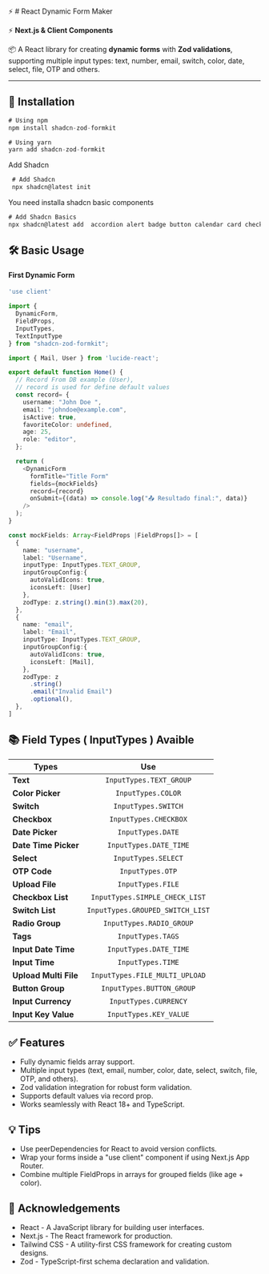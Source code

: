 ⚡️  # React Dynamic Form Maker

⚡️ **Next.js & Client Components**



📦 A React library for creating **dynamic forms** with **Zod validations**, supporting multiple input types: text, number, email, switch, color, date, select, file, OTP and others.

---

## 📌 Installation

```typescript
# Using npm
npm install shadcn-zod-formkit

# Using yarn
yarn add shadcn-zod-formkit
```

 Add Shadcn
 ```typescript 
  # Add Shadcn 
  npx shadcn@latest init
 ```
 You need installa shadcn basic components
 ```typescript 
 # Add Shadcn Basics
 npx shadcn@latest add  accordion alert badge button calendar card checkbox dialog popover form input label select sonner tooltip switch textarea input-otp collapsible input-group radio-group slider button-group
 ```



##  🛠️ Basic Usage
#### First Dynamic Form 

```typescript
'use client'

import { 
  DynamicForm,
  FieldProps,
  InputTypes,
  TextInputType
} from "shadcn-zod-formkit";

import { Mail, User } from 'lucide-react';

export default function Home() {
  // Record From DB example (User),
  // record is used for define default values
  const record= {
    username: "John Doe ",
    email: "johndoe@example.com",
    isActive: true,
    favoriteColor: undefined,
    age: 25,
    role: "editor",
  };

  return (
    <DynamicForm
      formTitle="Title Form"
      fields={mockFields}
      record={record}
      onSubmit={(data) => console.log("📤 Resultado final:", data)}
    />
  );
}

const mockFields: Array<FieldProps |FieldProps[]> = [
  {
    name: "username",
    label: "Username",
    inputType: InputTypes.TEXT_GROUP,
    inputGroupConfig:{
      autoValidIcons: true,
      iconsLeft: [User]
    },
    zodType: z.string().min(3).max(20),
  },
  {
    name: "email",
    label: "Email",
    inputType: InputTypes.TEXT_GROUP,
    inputGroupConfig:{
      autoValidIcons: true,
      iconsLeft: [Mail],
    },
    zodType: z
      .string()
      .email("Invalid Email")
      .optional(),
  },
]
```

## 📚 Field Types ( InputTypes ) Avaible
  | Types                    | Use                            |
  | -------------------------|:-------------------------------:
  | **Text**                 |  `InputTypes.TEXT_GROUP`           | 
  | **Color Picker**         |  `InputTypes.COLOR`                | 
  | **Switch**               |  `InputTypes.SWITCH`               | 
  | **Checkbox**             |  `InputTypes.CHECKBOX`             | 
  | **Date Picker**          |  `InputTypes.DATE`                 | 
  | **Date Time Picker**     |  `InputTypes.DATE_TIME`            | 
  | **Select**               |  `InputTypes.SELECT`               | 
  | **OTP Code**             |  `InputTypes.OTP`                  | 
  | **Upload File**          |  `InputTypes.FILE`                 | 
  | **Checkbox List**        |  `InputTypes.SIMPLE_CHECK_LIST`    | 
  | **Switch List**          |  `InputTypes.GROUPED_SWITCH_LIST`  | 
  | **Radio Group**          |  `InputTypes.RADIO_GROUP`          | 
  | **Tags**                 |  `InputTypes.TAGS`                 | 
  | **Input Date Time**      |  `InputTypes.DATE_TIME`            | 
  | **Input Time**           |  `InputTypes.TIME`                 | 
  | **Upload Multi File**    |  `InputTypes.FILE_MULTI_UPLOAD`    | 
  | **Button Group**         |  `InputTypes.BUTTON_GROUP`         | 
  | **Input Currency**       |  `InputTypes.CURRENCY`             | 
  | **Input Key Value**      |  `InputTypes.KEY_VALUE`             | 



## ✅ Features
  - Fully dynamic fields array support.
  - Multiple input types (text, email, number, color, date, select, switch, file, OTP, and others).
  - Zod validation integration for robust form validation.
  - Supports default values via record prop.
  - Works seamlessly with React 18+ and TypeScript.

## 💡 Tips
  - Use peerDependencies for React to avoid version conflicts.
  - Wrap your forms inside a "use client" component if using Next.js App Router.
  - Combine multiple FieldProps in arrays for grouped fields (like age + color).

## 🧠 Acknowledgements
  - React - A JavaScript library for building user interfaces.
  - Next.js - The React framework for production.
  - Tailwind CSS - A utility-first CSS framework for creating custom designs.
  - Zod - TypeScript-first schema declaration and validation.

